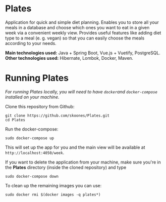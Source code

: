 # Plates

Application for quick and simple diet planning. Enables you to store all your meals in a database and choose which ones you want to eat in a given week via a convenient weekly view. Provides useful features like adding diet type to a meal (e. g. vegan) so that you can easily choose the meals according to your needs.

**Main technologies used:** Java + Spring Boot, Vue.js + Vuetify, PostgreSQL.  
**Other technologies used:** Hibernate, Lombok, Docker, Maven.

# Running Plates

*For running Plates locally, you will need to have `docker`and `docker-compose` installed on your machine.*

Clone this repository from Github:
```
git clone https://github.com/skoones/Plates.git      
cd Plates
  ```

Run the docker-compose:
```
sudo docker-compose up
```

This will set up the app for you and the main view will be available at `http://localhost:4050/week`.

If you want to delete the application from your machine, make sure you're in the **Plates** directory (inside the cloned repository) and type 
```
sudo docker-compose down
```   
To clean up the remaining images you can use:
```
sudo docker rmi $(docker images -q plates*)
```
